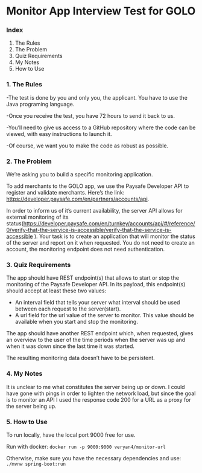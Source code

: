 # Monitor App Interview Test for GOLO

### Index
1. The Rules
2. The Problem
3. Quiz Requirements
4. My Notes
5. How to Use

### 1. The Rules
-The test is done by you and only you, the applicant. You have to use the Java programing language.

-Once you receive the test, you have 72 hours to send it back to us.

-You’ll need to give us access to a GitHub repository where the code can be viewed, with easy instructions to launch it.

-Of course, we want you to make the code as robust as possible.


### 2. The Problem
We’re asking you to build a specific monitoring application.

To add merchants to the GOLO app, we use the Paysafe Developer API to register and validate merchants. Here’s the link: https://developer.paysafe.com/en/partners/accounts/api.

In order to inform us of it’s current availability, the server API allows for external monitoring of its status(https://developer.paysafe.com/en/turnkey/accounts/api/#/reference/0/verify-that-the-service-is-accessible/verify-that-the-service-is-accessible ). Your task is to create an application that will monitor the status of the server and report on it when requested. You do not need to create an account, the monitoring endpoint does not need authentication.

### 3. Quiz Requirements
The app should have REST endpoint(s) that allows to start or stop the monitoring of the Paysafe Developer API. In its payload, this endpoint(s) should accept at least these two values:
-	An interval field that tells your server what interval should be used between each request to the server(start).
-	A url field for the url value of the server to monitor. This value should be available when you start and stop the monitoring.

The app should have another REST endpoint which, when requested, gives an overview to the user of the time periods when the server was up and when it was down since the last time it was started.

The resulting monitoring data doesn’t have to be persistent.

### 4. My Notes
It is unclear to me what constitutes the server being up or down. I could have gone with pings in order to lighten the network load, but since the goal is to monitor an API I used the response code 200 for a URL as a proxy for the server being up.

### 5. How to Use

To run locally, have the local port 9000 free for use.

Run with docker:
`docker run -p 9000:9000 veryan4/monitor-url`

Otherwise, make sure you have the necessary dependencies and use:
`./mvnw spring-boot:run`

